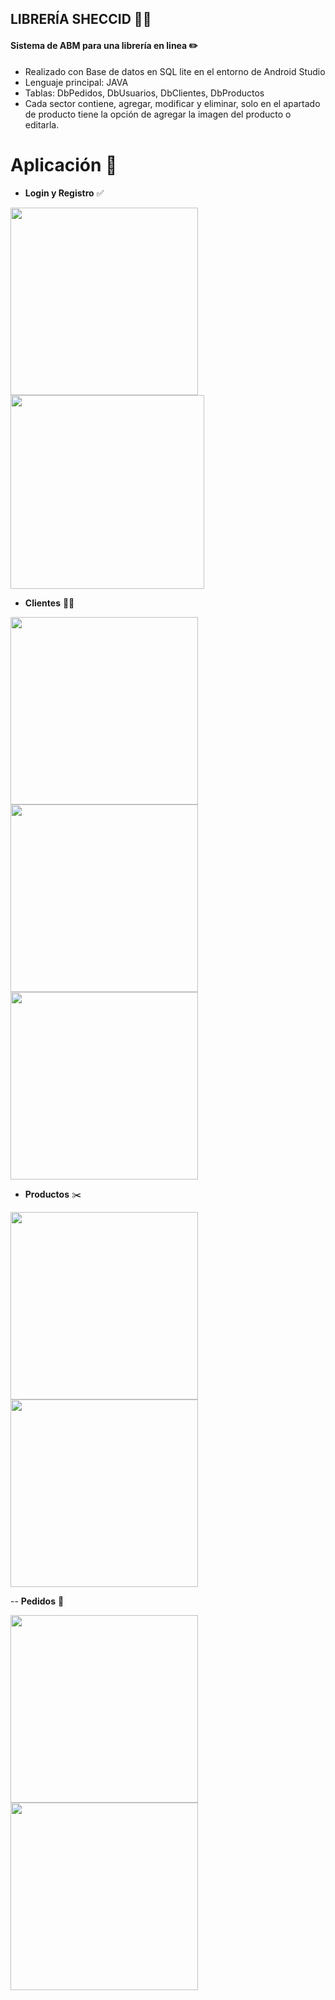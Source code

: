 ## LIBRERÍA SHECCID  :iphone::notebook_with_decorative_cover:

#### Sistema de ABM para una librería en linea :pencil2:
-  Realizado con Base de datos en SQL lite en el entorno de Android Studio
-  Lenguaje principal: JAVA
-  Tablas: DbPedidos, DbUsuarios, DbClientes, DbProductos
-  Cada sector contiene, agregar, modificar y eliminar, solo en el apartado de producto tiene la opción de agregar la imagen del producto o editarla. 

# Aplicación :calling:
- **Login y Registro** :white_check_mark:
  
<img width="300" src="https://github.com/Kira2602/imagenes/blob/main/Libreria_login.jpeg"> <img width="310" src="https://github.com/Kira2602/imagenes/blob/main/Libreria_registro.jpeg"> 

- **Clientes** :man::woman:

<img width="300" src="https://github.com/Kira2602/imagenes/blob/main/Libreria_clientes.jpeg"> <img width="300" src="https://github.com/Kira2602/imagenes/blob/main/Libreria_agregarCliente.jpeg"> <img width="300" src="https://github.com/Kira2602/imagenes/blob/main/Libreria_editarCliente.jpeg"> 

- **Productos** :scissors:

<img width="300" src="https://github.com/Kira2602/imagenes/blob/main/Libreria_productos.jpeg"> <img width="300" src="https://github.com/Kira2602/imagenes/blob/main/Libreria_agregarCliente.jpeg">

-- **Pedidos** :memo:

<img width="300" src="https://github.com/Kira2602/imagenes/blob/main/Libreria_pedidos.jpeg"> <img width="300" src="https://github.com/Kira2602/imagenes/blob/main/Libreria_agregarCliente.jpeg">

